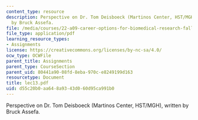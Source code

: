 ```yaml
---
content_type: resource
description: Perspective on Dr. Tom Deisboeck (Martinos Center, HST/MGH), written
  by Bruck Assefa.
file: /media/courses/22-a09-career-options-for-biomedical-research-fall-2006/d55c20b0aa648a9343d060d95ca991b0_lec13.pdf
file_type: application/pdf
learning_resource_types:
- Assignments
license: https://creativecommons.org/licenses/by-nc-sa/4.0/
ocw_type: OCWFile
parent_title: Assignments
parent_type: CourseSection
parent_uid: 80441a90-08fd-8eba-970c-e8249199d163
resourcetype: Document
title: lec13.pdf
uid: d55c20b0-aa64-8a93-43d0-60d95ca991b0
---
```

Perspective on Dr. Tom Deisboeck (Martinos Center, HST/MGH), written by Bruck Assefa.